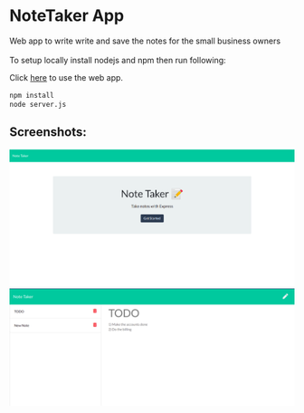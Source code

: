 # NoteTaker App
Web app to write write and save the notes for the small business owners<br><br>
To setup locally install nodejs and npm then run following:

Click [here]('https://note-taker-apz.herokuapp.com/notes') to use the web app.
```
npm install
node server.js
```
## Screenshots:
![Screenshot](https://github.com/ikrammmmm/NoteTaker/blob/main/docs/sc2.png)
![Screenshot](https://github.com/ikrammmmm/NoteTaker/blob/main/docs/sc1.png)

